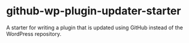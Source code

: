 # github-wp-plugin-updater-starter
A starter for writing a plugin that is updated using GitHub instead of the WordPress repository.

